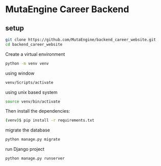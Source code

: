 # MutaEngine Career Backend

## setup

```sh
git clone https://github.com/MutaEngine/backend_career_website.git
cd backend_career_website
```

Create a virtual environment

```sh
python -m venv venv
```

using window

```sh
venv/Scripts/activate
```

using unix based system

```sh
source venv/bin/activate
```

Then install the dependencies:

```sh
(venv)$ pip install -r requirements.txt
```

migrate the database

```sh
python manage.py migrate
```

run Django project

```sh
python manage.py runserver
```